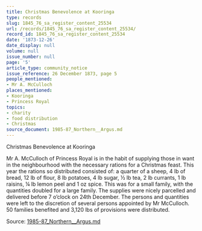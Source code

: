 ```yaml
---
title: Christmas Benevolence at Kooringa
type: records
slug: 1845_76_sa_register_content_25534
url: /records/1845_76_sa_register_content_25534/
record_id: 1845_76_sa_register_content_25534
date: '1873-12-26'
date_display: null
volume: null
issue_number: null
page: '5'
article_type: community_notice
issue_reference: 26 December 1873, page 5
people_mentioned:
- Mr A. McCulloch
places_mentioned:
- Kooringa
- Princess Royal
topics:
- charity
- food distribution
- Christmas
source_document: 1985-87_Northern__Argus.md
---
```


Christmas Benevolence at Kooringa

Mr A. McCulloch of Princess Royal is in the habit of supplying those in want in the neighbourhood with the necessary rations for a Christmas feast.  This year the rations so distributed consisted of: a quarter of a sheep, 4 lb of bread, 12 lb of flour, 8 lb potatoes, 4 lb sugar, ½ lb tea, 2 lb currants, 1 lb raisins, ¼ lb lemon peel and 1 oz spice.  This was for a small family, with the quantities doubled for a large family.  The supplies were nicely parcelled and delivered before 7 o’clock on 24th December.  The persons and quantities were left to the discretion of several persons appointed by Mr McCulloch.  50 families benefited and 3,120 lbs of provisions were distributed.

Source: [1985-87_Northern__Argus.md](/downloads/markdown/1985-87_Northern__Argus.md)

